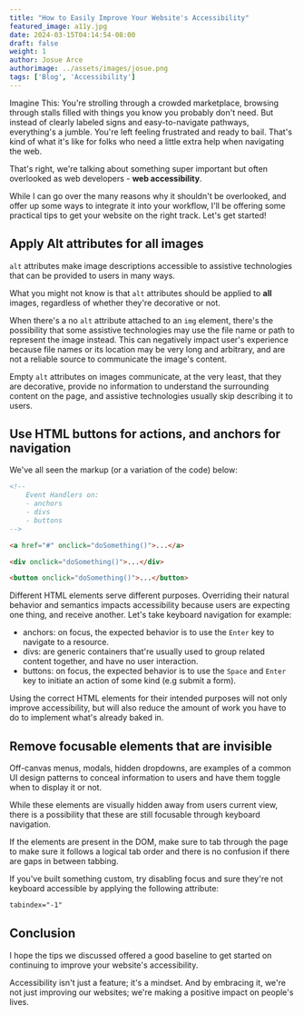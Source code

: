 ```yaml
---
title: "How to Easily Improve Your Website's Accessibility"
featured_image: a11y.jpg
date: 2024-03-15T04:14:54-08:00
draft: false
weight: 1
author: Josue Arce
authorimage: ../assets/images/josue.png
tags: ['Blog', 'Accessibility']
---
```


Imagine This: You're strolling through a crowded marketplace, browsing through stalls filled with things you know you probably don't need. But instead of clearly labeled signs and easy-to-navigate pathways, everything's a jumble. You're left feeling frustrated and ready to bail. That's kind of what it's like for folks who need a little extra help when navigating the web.

That's right, we're talking about something super important but often overlooked as web developers - **web accessibility**.

While I can go over the many reasons why it shouldn't be overlooked, and offer up some ways to integrate it into your workflow, I'll be offering some practical tips to get your website on the right track. Let's get started!

## Apply Alt attributes for all images

`alt` attributes make image descriptions accessible to assistive technologies that can be provided to users in many ways.

What you might not know is that `alt` attributes should be applied to **all** images, regardless of whether they're decorative or not.

When there's a no `alt` attribute attached to an `img` element, there's the possibility that some assistive technologies may use the file name or path to represent the image instead. This can negatively impact user's experience because file names or its location may be very long and arbitrary, and are not a reliable source to communicate the image's content.

Empty `alt` attributes on images communicate, at the very least, that they are decorative, provide no information to understand the surrounding content on the page, and assistive technologies usually skip describing it to users.

## Use HTML buttons for actions, and anchors for navigation

We've all seen the markup (or a variation of the code) below:

```html
<!-- 
    Event Handlers on:
    - anchors
    - divs
    - buttons 
-->

<a href="#" onclick="doSomething()">...</a>

<div onclick="doSomething()">...</div>

<button onclick="doSomething()">...</button>
```

Different HTML elements serve different purposes. Overriding their natural behavior and semantics impacts accessibility because users are expecting one thing, and receive another. Let's take keyboard navigation for example: 
- anchors: on focus, the expected behavior is to use the `Enter` key to navigate to a resource.
- divs: are generic containers that're usually used to group related content together, and have no user interaction.
- buttons: on focus, the expected behavior is to use the `Space` and `Enter` key to initiate an action of some kind (e.g submit a form).

Using the correct HTML elements for their intended purposes will not only improve accessibility, but will also reduce the amount of work you have to do to implement what's already baked in.

## Remove focusable elements that are invisible

Off-canvas menus, modals, hidden dropdowns, are examples of a common UI design patterns to conceal information to users and have them toggle when to display it or not.

While these elements are visually hidden away from users current view, there is a possibility that these are still focusable through keyboard navigation.

If the elements are present in the DOM, make sure to tab through the page to make sure it follows a logical tab order and there is no confusion if there are gaps in between tabbing. 

If you've built something custom, try disabling focus and sure they're not keyboard accessible by applying the following attribute: 
```html 
tabindex="-1"
```

## Conclusion

I hope the tips we discussed offered a good baseline to get started on continuing to improve your website's accessibility. 

Accessibility isn't just a feature; it's a mindset. And by embracing it, we're not just improving our websites; we're making a positive impact on people's lives.







